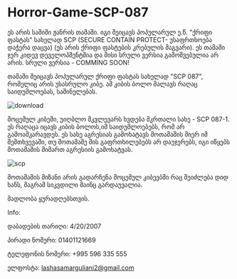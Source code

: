 # Horror-Game-SCP-087
ეს არის საშიში ჟანრის თამაში. იგი შეიცავს პოპულარულ ე.წ. "ქრიფი ფასტას" სახელად  SCP (SECURE CONTAIN PROTECT- უსაფრთხოება  დაჭერა დაცვა) (ეს არის ქრიფი ფასტების კრებულის მაგვარი). ეს თამაში ჯერ კიდევ დეველოპმენტშია და მისი სრული ვერსია გამოშვებულია არ არის. სრული ვერსია - COMMING SOON!


თამაში შეიცავს პოპულარულ ქრიფი ფასტას სახელად "SCP 087", რომელიც არის უსასრულო კიბე. ამ კიბის ბოლო მალავს რაღაც საიდუმლოებას, საშინელებას.

![download](https://user-images.githubusercontent.com/129001713/227798534-70281e85-e7ad-481e-a48e-ba74c06b65f0.jpg)


მოცემულ კიბეში, უიღბლო მკვლევარს ხვდება მკრთალი სახე - SCP 087-1. ეს რაღაცა იცავს კიბის ბოლოს,იმ საიდუმლოებებს, რომ არ გამოაშკარავდეს. ეს სახე აგრესიას გამოხატავს მოთამაშის მიერ იმ შემთხვევაში, თუ მოთამაშე მის გაფრთხილებებს არ დაუჯერებს, იგი იწყებს მოთამაშის მიმართ აგრესიის გამოხატვას. 

![scp](https://user-images.githubusercontent.com/129001713/227798494-7e36caee-2c48-45a0-820c-f58eaef75400.jpg)


მოთამაშის მიზანი არის გადარჩენა მოცემულ კიბეებში რაც შეიძლება დიდ ხანს, მაგრამ სიკვდილი მაინც გარდაუვალია.

მადლობა ყურადღებსთვის.


Info:

დაბადების თარიღი: 4/20/2007

პირადი ნომერი: 01401121669

ტელეფონის ნომერი: +995 596 335 555

ელფოსტა: lashasamarguliani2@gmail.com

